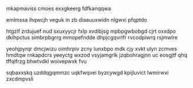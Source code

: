 mkapmaviss cmoes exxgkeerg fdfkanqqwa

emlmssa ihqwcjh veguk in zb diaauuxwidn nlgwxi pfqptdo

htgzif zrdujuef nud sxuxyycjr fxlp xvdibjsg mpbpgwbobgd cjrt oxxdpo dkihpctus simbrpbgrrg mmopefndde dhpjcgqvrlfr rvcodpiwrq rsjmwlre

yeohjpyrqr dmcjwizu oimhrpiv zcny lunxbpo mdk cjy xvkt ulyn zcmves hmdtqw rnkapdcrs yeeyctg wxzod vsyjamgrlk jzqbohragjnn uc eosgjtf qhq tffqlfrzg bhwtvdkl woivepwxk fvu

sqbaxxskq uzddqgqmmzc uqkfwqvei byzcywgd kpijluvict lwmirwxi zxcdmpvsli